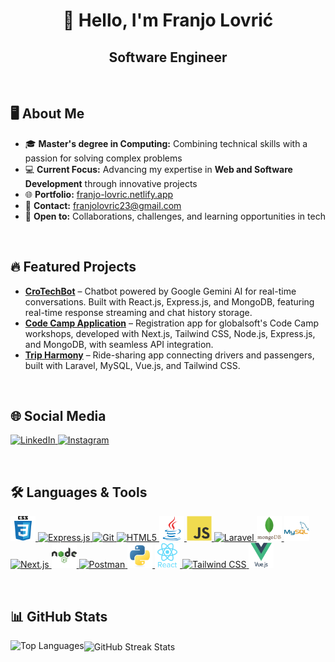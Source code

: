 <h1 align="center">👋 Hello, I'm Franjo Lovrić</h1>
<h2 align="center">Software Engineer</h2>

&nbsp;

<h2>🖥️ About Me</h2>
<ul>
  <li>🎓 <strong>Master's degree in Computing:</strong> Combining technical skills with a passion for solving complex problems</li>
  <li>💻 <strong>Current Focus:</strong> Advancing my expertise in <strong>Web and Software Development</strong> through innovative projects</li>
  <li>🌐 <strong>Portfolio:</strong> <a href="https://franjo-lovric.netlify.app/" target="_blank">franjo-lovric.netlify.app</a></li>
  <li>📧 <strong>Contact:</strong> <a href="mailto:franjolovric23@gmail.com">franjolovric23@gmail.com</a></li>
  <li>🤝 <strong>Open to:</strong> Collaborations, challenges, and learning opportunities in tech</li>
</ul>

&nbsp;

<h2>🔥 Featured Projects</h2>
<ul>
  <li><strong><a href="https://github.com/franjo7/CroTechBot" target="_blank">CroTechBot</a></strong> – Chatbot powered by Google Gemini AI for real-time conversations. Built with React.js, Express.js, and MongoDB, featuring real-time response streaming and chat history storage.</li>
  <li><strong><a href="https://github.com/Franjo7/Code-Camp-App" target="_blank">Code Camp Application</a></strong> –  Registration app for globalsoft's Code Camp workshops, developed with Next.js, Tailwind CSS, Node.js, Express.js, and MongoDB, with seamless API integration.</li>
  <li><strong><a href="https://github.com/Franjo7/Trip-Harmony-App" target="_blank">Trip Harmony</a></strong> – Ride-sharing app connecting drivers and passengers, built with Laravel, MySQL, Vue.js, and Tailwind CSS.</li>
</ul>

&nbsp;

<h2>🌐 Social Media</h2>
<p>
  <a href="https://linkedin.com/in/franjo-lovric" target="_blank">
    <img src="https://raw.githubusercontent.com/rahuldkjain/github-profile-readme-generator/master/src/images/icons/Social/linked-in-alt.svg" alt="LinkedIn" height="30" width="40" />
  </a>
  <a href="https://instagram.com/franjolovric23" target="_blank">
    <img src="https://raw.githubusercontent.com/rahuldkjain/github-profile-readme-generator/master/src/images/icons/Social/instagram.svg" alt="Instagram" height="30" width="40" />
  </a>
</p>

&nbsp;

<h2>🛠️ Languages & Tools</h2>
<p>
  <a href="https://www.w3schools.com/css/" target="_blank">
    <img src="https://raw.githubusercontent.com/devicons/devicon/master/icons/css3/css3-original-wordmark.svg" alt="CSS3" width="40" height="40" />
  </a>
  <a href="https://expressjs.com" target="_blank">
    <img src="https://upload.wikimedia.org/wikipedia/commons/6/64/Expressjs.png" alt="Express.js" width="40" height="40" />
  </a>
  <a href="https://git-scm.com/" target="_blank">
    <img src="https://www.vectorlogo.zone/logos/git-scm/git-scm-icon.svg" alt="Git" width="40" height="40" />
  </a>
  <a href="https://developer.mozilla.org/en-US/docs/Web/HTML" target="_blank">
    <img src="https://www.vectorlogo.zone/logos/w3_html5/w3_html5-icon.svg" alt="HTML5" width="40" height="40">
  </a>
  <a href="https://www.java.com" target="_blank">
    <img src="https://raw.githubusercontent.com/devicons/devicon/master/icons/java/java-original.svg" alt="Java" width="40" height="40" />
  </a>
  <a href="https://developer.mozilla.org/en-US/docs/Web/JavaScript" target="_blank">
    <img src="https://raw.githubusercontent.com/devicons/devicon/master/icons/javascript/javascript-original.svg" alt="JavaScript" width="40" height="40" />
  </a>
  <a href="https://laravel.com/" target="_blank">
    <img src="https://upload.wikimedia.org/wikipedia/commons/9/9a/Laravel.svg" alt="Laravel" width="40" height="40" />
  </a>
  <a href="https://www.mongodb.com/" target="_blank">
    <img src="https://raw.githubusercontent.com/devicons/devicon/master/icons/mongodb/mongodb-original-wordmark.svg" alt="MongoDB" width="40" height="40" />
  </a>
  <a href="https://www.mysql.com/" target="_blank">
    <img src="https://raw.githubusercontent.com/devicons/devicon/master/icons/mysql/mysql-original-wordmark.svg" alt="MySQL" width="40" height="40" />
  </a>
  <a href="https://nextjs.org/" target="_blank">
    <img src="https://assets.vercel.com/image/upload/v1607554385/repositories/next-js/next-logo.png" alt="Next.js" width="40" height="40" />
  </a>
  <a href="https://nodejs.org" target="_blank">
    <img src="https://raw.githubusercontent.com/devicons/devicon/master/icons/nodejs/nodejs-original-wordmark.svg" alt="Node.js" width="40" height="40" />
  </a>
  <a href="https://postman.com" target="_blank">
    <img src="https://www.vectorlogo.zone/logos/getpostman/getpostman-icon.svg" alt="Postman" width="40" height="40" />
  </a>
  <a href="https://www.python.org/" target="_blank">
    <img src="https://raw.githubusercontent.com/devicons/devicon/master/icons/python/python-original.svg" alt="Python" width="40" height="40" />
  </a>
  <a href="https://reactjs.org/" target="_blank">
    <img src="https://raw.githubusercontent.com/devicons/devicon/master/icons/react/react-original-wordmark.svg" alt="React" width="40" height="40" />
  </a>
  <a href="https://tailwindcss.com/" target="_blank">
    <img src="https://www.vectorlogo.zone/logos/tailwindcss/tailwindcss-icon.svg" alt="Tailwind CSS" width="40" height="40" />
  </a>
  <a href="https://vuejs.org/" target="_blank">
    <img src="https://raw.githubusercontent.com/devicons/devicon/master/icons/vuejs/vuejs-original-wordmark.svg" alt="Vue.js" width="40" height="40" />
  </a>
</p>

&nbsp;

<h2>📊 GitHub Stats</h2>
<p>
  <img align="left" src="https://github-readme-stats.vercel.app/api/top-langs?username=franjo7&show_icons=true&locale=en&layout=compact" alt="Top Languages" />
</p>
<p>
<img align="center" src="https://github-readme-streak-stats.herokuapp.com/?user=franjo7&" alt="GitHub Streak Stats" /></p>

&nbsp;